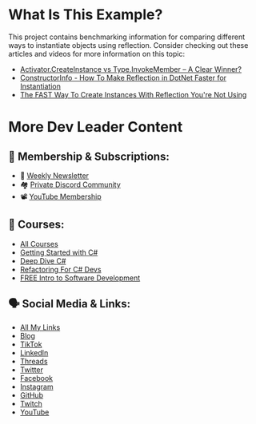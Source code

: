 # What Is This Example?
This project contains benchmarking information for comparing different ways to instantiate objects using reflection. Consider checking out these articles and videos for more information on this topic:    
* [Activator.CreateInstance vs Type.InvokeMember – A Clear Winner?](https://www.devleader.ca/2024/03/14/activator-createinstance-vs-type-invokemember-a-clear-winner/)
* [ConstructorInfo - How To Make Reflection in DotNet Faster for Instantiation](https://www.devleader.ca/2024/03/17/constructorinfo-how-to-make-reflection-in-dotnet-faster-for-instantiation/)
* [The FAST Way To Create Instances With Reflection You're Not Using](https://www.youtube.com/watch?v=Djq7eMI_L-4)

# More Dev Leader Content
## 🔑 Membership & Subscriptions:
- 📨 [Weekly Newsletter](https://subscribe.devleader.ca)
- 🏘️ [Private Discord Community](https://discord.com/invite/TVY79BZ3Wy)
- 📽️ [YouTube Membership](https://www.youtube.com/@devleader/join)    

## 🧠 Courses:
- [All Courses](https://www.devleader.ca/courses)
- [Getting Started with C#](https://dometrain.com/course/getting-started-csharp?affcode=1115529_nl-teyzg)
- [Deep Dive C#](https://dometrain.com/course/deep-dive-csharp?affcode=1115529_nl-teyzg)
- [Refactoring For C# Devs](https://dometrain.com/course/from-zero-to-hero-refactoring-for-csharp-developers?affcode=1115529_nl-teyzg)
- [FREE Intro to Software Development](https://www.youtube.com/playlist?list=PLzATctVhnsggb3lj53T8fJSK6LJQFUyKS)

## 🗣️ Social Media & Links:
- [All My Links](https://linktr.ee/devleader)
- [Blog](https://www.devleader.ca/)
- [TikTok](https://www.tiktok.com/@devleader)
- [LinkedIn](https://www.linkedin.com/in/nickcosentino)
- [Threads](https://threads.net/@dev.leader)
- [Twitter](https://twitter.com/DevLeaderCa)
- [Facebook](https://www.facebook.com/DevLeaderCa)
- [Instagram](https://www.instagram.com/dev.leader)
- [GitHub](https://github.com/ncosentino/)
- [Twitch](https://www.twitch.tv/ncosentino)
- [YouTube](https://youtube.com/@DevLeader?sub_confirmation=1)
